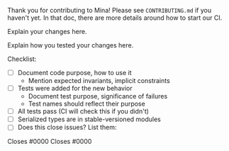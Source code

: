 Thank you for contributing to Mina! Please see `CONTRIBUTING.md` if you haven't
yet. In that doc, there are more details around how to start our CI.

Explain your changes here.

Explain how you tested your changes here.

Checklist:

- [ ] Document code purpose, how to use it
  - Mention expected invariants, implicit constraints
- [ ] Tests were added for the new behavior
  - Document test purpose, significance of failures
  - Test names should reflect their purpose
- [ ] All tests pass (CI will check this if you didn't)
- [ ] Serialized types are in stable-versioned modules
- [ ] Does this close issues? List them:

Closes #0000
Closes #0000
